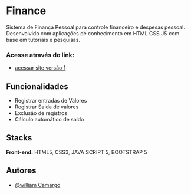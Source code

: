 # Finance

Sistema de Finança Pessoal para controle financeiro e despesas pessoal.
Desenvolvido com aplicações de conhecimento em HTML CSS JS com base em tutoriais e pesquisas.

### Acesse através do link:

- [acessar site versão 1](https://hotwyl.github.io/finance/) 



## Funcionalidades

- Registrar entradas de Valores
- Registrar Saida de valores
- Exclusão de registros
- Cálculo automático de saldo


## Stacks

**Front-end:** HTML5, CSS3, JAVA SCRIPT 5, BOOTSTRAP 5


## Autores

- [@william Camargo](https://www.linkedin.com/in/william-camargo-50aab85b/)


